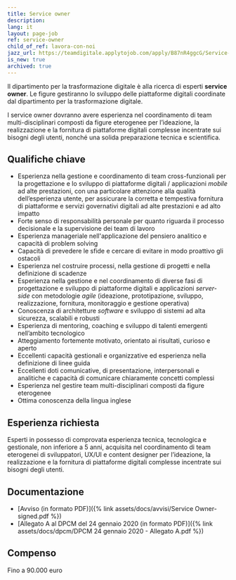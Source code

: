 ```yaml
---
title: Service owner
description:
lang: it
layout: page-job
ref: service-owner
child_of_ref: lavora-con-noi
jazz_url: https://teamdigitale.applytojob.com/apply/B87nR4ggcG/Service-Owner.html
is_new: true
archived: true
---
```


Il dipartimento per la trasformazione digitale è alla ricerca di
esperti **service owner**. Le figure gestiranno lo sviluppo delle
piattaforme digitali coordinate dal dipartimento per la
trasformazione digitale.

I service owner dovranno avere esperienza nel coordinamento di team
multi-disciplinari composti da figure eterogenee per l’ideazione,
la realizzazione e la fornitura di piattaforme digitali complesse
incentrate sui bisogni degli utenti, nonché una solida preparazione
tecnica e scientifica.

## Qualifiche chiave

-   Esperienza nella gestione e coordinamento di team cross-funzionali
    per la progettazione e lo sviluppo di piattaforme digitali /
    applicazioni *mobile* ad alte prestazioni, con una particolare
    attenzione alla qualità dell’esperienza utente, per assicurare la
    corretta e tempestiva fornitura di piattaforme e servizi governativi
    digitali ad alte prestazioni e ad alto impatto
-   Forte senso di responsabilità personale per quanto riguarda il
    processo decisionale e la supervisione dei team di lavoro
-   Esperienza manageriale nell'applicazione del pensiero analitico e
    capacità di problem solving
-   Capacità di prevedere le sfide e cercare di evitare in modo
    proattivo gli ostacoli
-   Esperienza nel costruire processi, nella gestione di progetti e
    nella definizione di scadenze
-   Esperienza nella gestione e nel coordinamento di diverse fasi di
    progettazione e sviluppo di piattaforme digitali e applicazioni
    *server-side* con metodologie *agile* (ideazione, prototipazione,
    sviluppo, realizzazione, fornitura, monitoraggio e gestione
    operativa)
-   Conoscenza di architetture *software* e sviluppo di sistemi ad alta
    sicurezza, scalabili e robusti
-   Esperienza di mentoring, coaching e sviluppo di talenti emergenti
    nell’ambito tecnologico
-   Atteggiamento fortemente motivato, orientato ai risultati, curioso e
    aperto
-   Eccellenti capacità gestionali e organizzative ed esperienza nella
    definizione di linee guida
-   Eccellenti doti comunicative, di presentazione, interpersonali e
    analitiche e capacità di comunicare chiaramente concetti complessi
-   Esperienza nel gestire team multi-disciplinari composti da figure
    eterogenee
-   Ottima conoscenza della lingua inglese

## Esperienza richiesta

Esperti in possesso di comprovata esperienza tecnica, tecnologica e gestionale, non inferiore a
5 anni, acquisita nel coordinamento di team eterogenei di sviluppatori, UX/UI e content
designer per l’ideazione, la realizzazione e la fornitura di piattaforme digitali complesse
incentrate sui bisogni degli utenti.

## Documentazione

- [Avviso (in formato PDF)]({% link assets/docs/avvisi/Service Owner-signed.pdf %})
- [Allegato A al DPCM del 24 gennaio 2020 (in formato PDF)]({% link assets/docs/dpcm/DPCM 24 gennaio 2020 - Allegato A.pdf %})

## Compenso

Fino a 90.000 euro
